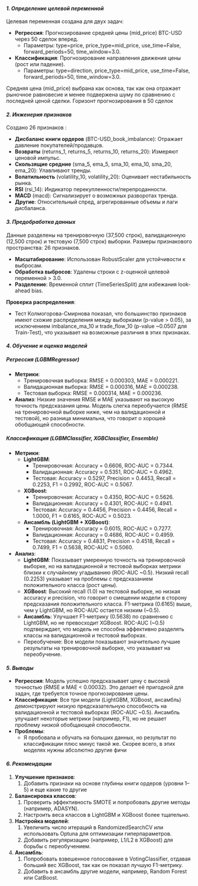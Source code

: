 ﻿#### *1. Определение целевой переменной*
Целевая переменная создана для двух задач:

- **Регрессия**: Прогнозирование средней цены (mid\_price) BTC-USD через 50 сделок вперед. 
  - Параметры: type=price, price\_type=mid\_price, use\_time=False, forward\_periods=50, time\_window=3.0.
- **Классификация**: Прогнозирование направления движения цены (рост или падение). 
  - Параметры: type=direction, price\_type=mid\_price, use\_time=False, forward\_periods=50, time\_window=3.0.

Средняя цена (mid\_price) выбрана как основа, так как она отражает рыночное равновесие и менее подвержена шуму по сравнению с последней ценой сделки. Горизонт прогнозирования в 50 сделок
#### *2. Инженерия признаков*
Создано 26 признаков :

- **Дисбаланс книги ордеров** (BTC-USD\_book\_imbalance): Отражает давление покупателей/продавцов.
- **Возвраты** (returns\_1, returns\_5, returns\_10, returns\_20): Измеряют ценовой импульс.
- **Скользящие средние** (sma\_5, ema\_5, sma\_10, ema\_10, sma\_20, ema\_20): Улавливают тренды.
- **Волатильность** (volatility\_10, volatility\_20): Оценивает нестабильность рынка.
- **RSI** (rsi\_14): Индикатор перекупленности/перепроданности.
- **MACD** (macd): Сигнализирует о возможных разворотах тренда.
- **Другие**: Относительный спред, агрегированные объемы и лаги дисбаланса.
#### *3. Предобработка данных*
Данные разделены на тренировочную (37,500 строк), валидационную (12,500 строк) и тестовую (7,500 строк) выборки. Размеры признакового пространства: 26 признаков. 

- **Масштабирование**: Использован RobustScaler для устойчивости к выбросам.
- **Обработка выбросов**: Удалены строки с z-оценкой целевой переменной > 3.0.
- **Разделение**: Временной сплит (TimeSeriesSplit) для избежания look-ahead bias.

**Проверка распределения**:

- Тест Колмогорова-Смирнова показал, что большинство признаков имеют схожие распределения между выборками (p-value > 0.05), за исключением imbalance\_ma\_10 и trade\_flow\_10 (p-value ~0.0507 для Train-Test), что указывает на возможные различия в этих признаках.
#### *4. Обучение и оценка моделей*
##### Регрессия (LGBMRegressor)
- **Метрики**: 
  - Тренировочная выборка: RMSE = 0.000303, MAE = 0.000221.
  - Валидационная выборка: RMSE = 0.000316, MAE = 0.000238.
  - Тестовая выборка: RMSE = 0.000314, MAE = 0.000236.
- **Анализ**: Низкие значения RMSE и MAE указывают на высокую точность предсказания цены. Модель слегка переобучается (RMSE на тренировочной выборке ниже, чем на валидационной и тестовой), но разница минимальна, что говорит о хорошей обобщающей способности.
##### Классификация (LGBMClassifier, XGBClassifier, Ensemble)
- **Метрики**: 
  - **LightGBM**: 
    - Тренировочная: Accuracy = 0.6606, ROC-AUC = 0.7344.
    - Валидационная: Accuracy = 0.5351, ROC-AUC = 0.4962.
    - Тестовая: Accuracy = 0.5297, Precision = 0.4453, Recall = 0.2253, F1 = 0.2992, ROC-AUC = 0.5067.
  - **XGBoost**: 
    - Тренировочная: Accuracy = 0.4350, ROC-AUC = 0.5626.
    - Валидационная: Accuracy = 0.4301, ROC-AUC = 0.4941.
    - Тестовая: Accuracy = 0.4456, Precision = 0.4456, Recall = 1.0000, F1 = 0.6165, ROC-AUC = 0.5023.
  - **Ансамбль (LightGBM + XGBoost)**: 
    - Тренировочная: Accuracy = 0.6015, ROC-AUC = 0.7277.
    - Валидационная: Accuracy = 0.4686, ROC-AUC = 0.4959.
    - Тестовая: Accuracy = 0.4831, Precision = 0.4518, Recall = 0.7499, F1 = 0.5638, ROC-AUC = 0.5060.
- **Анализ**: 
  - **LightGBM**: Показывает умеренную точность на тренировочной выборке, но на валидационной и тестовой выборках метрики близки к случайному угадыванию (ROC-AUC ~0.5). Низкий recall (0.2253) указывает на проблемы с предсказанием положительного класса (рост цены).
  - **XGBoost**: Высокий recall (1.0) на тестовой выборке, но низкая accuracy и precision, что говорит о смещении модели в сторону предсказания положительного класса. F1-метрика (0.6165) выше, чем у LightGBM, но ROC-AUC остается низким (~0.5).
  - **Ансамбль**: Улучшает F1-метрику (0.5638) по сравнению с LightGBM, но не превосходит XGBoost. ROC-AUC (~0.5) подтверждает, что модель не способна эффективно разделять классы на валидационной и тестовой выборках.
  - Переобучение: Все модели показывают значительно лучшие результаты на тренировочной выборке, что указывает на переобучение.
#### *5. Выводы*
- **Регрессия**: Модель успешно предсказывает цену с высокой точностью (RMSE и MAE < 0.00032). Это делает её пригодной для задач, где требуется точное прогнозирование цены.
- **Классификация**: Все три модели (LightGBM, XGBoost, ансамбль) демонстрируют низкую предсказательную способность на валидационной и тестовой выборках (ROC-AUC ~0.5). Ансамбль улучшает некоторые метрики (например, F1), но не решает проблему низкой обобщающей способности.
- **Проблемы**: 
  - Я пробовала и обучать на больших данных, но результат по классификации плюс минус такой же. Скорее всего, в этих моделях нужны абсолютно другие фичи
#### *6. Рекомендации*
1. **Улучшение признаков**: 
   1. Добавить признаки на основе глубины книги ордеров (уровни 1–5) и еще какие то другие
1. **Балансировка классов**: 
   1. Проверить эффективность SMOTE и попробовать другие методы (например, ADASYN).
   1. Настроить веса классов в LightGBM и XGBoost более тщательно.
1. **Настройка моделей**: 
   1. Увеличить число итераций в RandomizedSearchCV или использовать Optuna для оптимизации гиперпараметров.
   1. Добавить регуляризацию (например, L1/L2 в XGBoost) для борьбы с переобучением.
1. **Ансамбль**: 
   1. Попробовать взвешенное голосование в VotingClassifier, отдавая больший вес XGBoost, так как он показал лучшую F1-метрику.
   1. Добавить в ансамбль другие модели, например, Random Forest или CatBoost.

